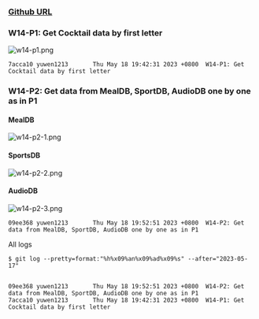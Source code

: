 ### [Github URL](https://github.com/yuwen1213/1112-1N-js-demo-211410740.git)

### W14-P1: Get Cocktail data by first letter

![w14-p1.png](https://hlbovfzvhsftjuylmwlc.supabase.co/storage/v1/object/public/demo-40/md_1N_img/w14-p1.png)

```
7acca10 yuwen1213       Thu May 18 19:42:31 2023 +0800  W14-P1: Get Cocktail data by first letter
```

### W14-P2: Get data from MealDB, SportDB, AudioDB one by one as in P1

#### MealDB

![w14-p2-1.png](https://hlbovfzvhsftjuylmwlc.supabase.co/storage/v1/object/public/demo-40/md_1N_img/w14-p2-1.png)

#### SportsDB

![w14-p2-2.png](https://hlbovfzvhsftjuylmwlc.supabase.co/storage/v1/object/public/demo-40/md_1N_img/w14-p2-2.png)

#### AudioDB

![w14-p2-3.png](https://hlbovfzvhsftjuylmwlc.supabase.co/storage/v1/object/public/demo-40/md_1N_img/w14-p2-3.png)

```
09ee368 yuwen1213       Thu May 18 19:52:51 2023 +0800  W14-P2: Get data from MealDB, SportDB, AudioDB one by one as in P1

```

All logs

```
$ git log --pretty=format:"%h%x09%an%x09%ad%x09%s" --after="2023-05-17"


09ee368 yuwen1213       Thu May 18 19:52:51 2023 +0800  W14-P2: Get data from MealDB, SportDB, AudioDB one by one as in P1
7acca10 yuwen1213       Thu May 18 19:42:31 2023 +0800  W14-P1: Get Cocktail data by first letter

```
